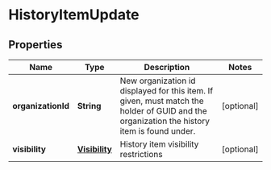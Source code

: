 
# HistoryItemUpdate

## Properties
Name | Type | Description | Notes
------------ | ------------- | ------------- | -------------
**organizationId** | **String** | New organization id displayed for this item. If given, must match the holder of GUID and the organization the history item is found under. |  [optional]
**visibility** | [**Visibility**](Visibility.md) | History item visibility restrictions |  [optional]



